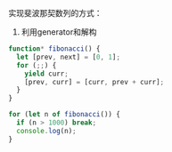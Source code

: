 实现斐波那契数列的方式：
1. 利用generator和解构
```js
function* fibonacci() {
  let [prev, next] = [0, 1];
  for (;;) {
    yield curr;
    [prev, curr] = [curr, prev + curr];
  }
}

for (let n of fibonacci()) {
  if (n > 1000) break;
  console.log(n);
}
```